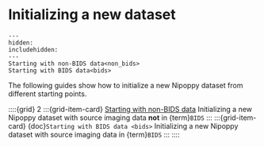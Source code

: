 # Initializing a new dataset

```{toctree}
---
hidden:
includehidden:
---
Starting with non-BIDS data<non_bids>
Starting with BIDS data<bids>
```

The following guides show how to initialize a new Nipoppy dataset from different starting points.

::::{grid} 2
:::{grid-item-card}  [Starting with non-BIDS data](non_bids)
Initializing a new Nipoppy dataset with source imaging data **not** in {term}`BIDS`
:::
:::{grid-item-card}  {doc}`Starting with BIDS data <bids>`
Initializing a new Nipoppy dataset with source imaging data in {term}`BIDS`
:::
::::
